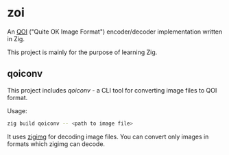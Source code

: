 # zoi
An [QOI](https://github.com/phoboslab/qoi) ("Quite OK Image Format") encoder/decoder implementation written in Zig.

This project is mainly for the purpose of learning Zig.

## qoiconv
This project includes *qoiconv* - a CLI tool for converting image files to QOI format.

Usage:

```sh
zig build qoiconv -- <path to image file>
```

It uses [zigimg](https://github.com/zigimg/zigimg) for decoding image files.  You can convert only images in formats which zigimg can decode.
